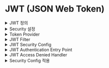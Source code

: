 # JWT (JSON Web Token)

<details>
<summary>JWT 정의</summary>
<div markdown="1">

JWT(Json Web Token)란 Json 포맷을 이용하여 사용자에 대한 속성을 저장하는 Claim 기반의 Web Token이다. JWT는 토큰 자체를 정보로 사용하는 Self-Contained 방식으로 정보를 안전하게 전달한다. 주로 회원 인증이나 정보 전달에 사용되는 JWT는 아래의 로직을 따라서 처리된다.

![](image/JWT구조.png)

- HEADER: Signature를 hashing하기 위한 알고리즘 정보가 담겨있다.
- PAYLOAD: 서버와 클라이언트가 주고 받는, 시스템에서 실제로 사용될 정보에 대한 내용들이 담겨있다.
- SIGNATURE: 토큰의 유효성 검증을 위한 문자열이다. 이 문자열을 통해 서버에서 이 토큰이 유효한지 검증할 수 있다.

### 장점
- 중앙의 인증서버, 데이터 스토어에 대한 의존성 없음, 시스템 수평 확장 유리
- Base64 URL SAFE Encoding 방식을 이용하여 URL, Cookie, Header 모두 사용 가능

### 단점
- Payload의 정보가 많아지면 네트워크 사용량 증가, 데이터 설계 고려 필요
- 토큰이 서버에 저장되지 않고, 클라이언트에 저장된다. > 서버에서 클라이언트의 토큰을 조작할 수 없다.
</div>
</details>

<details>
<summary>Security 설정</summary>
<div markdown="1">

### Security Configuration
- @EnagbleWebSecurity: 기본적인 웹 보안을 활성화 하겠다는 어노테이션

<details>
<summary>Security Configuration Code</summary>
<div markdown="2">

```java
import org.springframework.security.config.annotation.web.builders.HttpSecurity;
import org.springframework.security.config.annotation.web.configuration.EnableWebSecurity;

import org.springframework.context.annotation.Bean;
import org.springframework.security.config.annotation.method.configuration.EnableGlobalMethodSecurity;
import org.springframework.security.config.annotation.web.configuration.WebSecurityCustomizer;
import org.springframework.security.config.http.SessionCreationPolicy;
import org.springframework.security.crypto.bcrypt.BCryptPasswordEncoder;
import org.springframework.security.crypto.password.PasswordEncoder;
import org.springframework.security.web.SecurityFilterChain;
import org.springframework.security.web.authentication.UsernamePasswordAuthenticationFilter;

@EnableWebSecurity
@EnableGlobalMethodSecurity(prePostEnabled = true)
public class SecurityConfig {
    private final TokenProvider tokenProvider;
    private final CorsFilter corsFilter;
    private final JwtAuthenticationEntryPoint jwtAuthenticationEntryPoint;
    private final JwtAccessDeniedHandler jwtAccessDeniedHandler;

    public SecurityConfig(
            TokenProvider tokenProvider,
            CorsFilter corsFilter,
            JwtAuthenticationEntryPoint jwtAuthenticationEntryPoint,
            JwtAccessDeniedHandler jwtAccessDeniedHandler
    ) {
        this.tokenProvider = tokenProvider;
        this.corsFilter = corsFilter;
        this.jwtAuthenticationEntryPoint = jwtAuthenticationEntryPoint;
        this.jwtAccessDeniedHandler = jwtAccessDeniedHandler;
    }

    @Bean
    public PasswordEncoder passwordEncoder() {
        return new BCryptPasswordEncoder();
    }

    @Bean
    public WebSecurityCustomizer webSecurityCustomizer() {
        return (web) -> web.ignoring().antMatchers("/h2-console/**"
                , "/favicon.ico"
                , "/error");
    }

    @Bean
    public SecurityFilterChain filterChain(HttpSecurity httpSecurity) throws Exception {
        httpSecurity
                // token을 사용하는 방식이기 때문에 csrf를 disable합니다.
                .csrf().disable()

                .addFilterBefore(corsFilter, UsernamePasswordAuthenticationFilter.class)

                .exceptionHandling()
                .authenticationEntryPoint(jwtAuthenticationEntryPoint)
                .accessDeniedHandler(jwtAccessDeniedHandler)

                // enable h2-console
                .and()
                .headers()
                .frameOptions()
                .sameOrigin()

                // 세션을 사용하지 않기 때문에 STATELESS로 설정
                .and()
                .sessionManagement()
                .sessionCreationPolicy(SessionCreationPolicy.STATELESS)

                .and()
                .authorizeRequests()
                .antMatchers("/api/hello").permitAll()
                .antMatchers("/api/authenticate").permitAll()
                .antMatchers("/api/signup").permitAll()

                .anyRequest().authenticated()

                .and()
                .apply(new JwtSecurityConfig(tokenProvider));

        return httpSecurity.build();
    }
}
```
</div>
</details>

### 설정
- HS512 알고리즘을 사용하기때문에 Secret Key는 64Byte이 되어야 한다.

<details>
<summary>Application.yml설정</summary>
<div markdown="2">

```java
jwt:
    header: Authorization
    secret: {보안키}
    token-validity-in-seconds: {만료시간}
```
</div>
</details>

<details>
<summary>라이브러리 설정</summary>
<div markdown="2">

```java
implementation 'org.springframework.boot:spring-boot-starter-security'
implementation group: 'io.jsonwebtoken', name: 'jjwt-api', version: '0.11.5'
runtimeOnly group: 'io.jsonwebtoken', name: 'jjwt-impl', version: '0.11.5'
runtimeOnly group: 'io.jsonwebtoken', name: 'jjwt-jackson', version: '0.11.5'
```

</div>
</details>

</div>
</details>


<details>
<summary>Token Provider</summary>
<div markdown="1">

- 토큰의 생성, 토큰의 유효성 검증을 담당

<details>
<summary>token provider code</summary>
<div markdown="1">

- Initializing Bean을 Implements해서 afterPropertiesSet을 Override한 이유는 빈이 생성이 되고 의존성 주입을 받은 후에 secret값을 Base64 Decode해서 Key변수에 할당하여주기 위함이다.
- Authentication객체의 권한정보를 이용해서 토큰을 생성하는 createToken 메소드
- Token에 담겨있는 정보를 이용해서 Authentication 객체를 return하는 getAuthentication 메소드
- Token의 유효성 검증을 수행하는 validateToken 메소드 (토큰을 파싱해보고 발생하는 익셉션들을 캐치하여 문제가 있다면 false, 있다면 true)
```java
import io.jsonwebtoken.*;
import io.jsonwebtoken.io.Decoders;
import io.jsonwebtoken.security.Keys;
import org.slf4j.Logger;
import org.slf4j.LoggerFactory;
import org.springframework.beans.factory.InitializingBean;
import org.springframework.beans.factory.annotation.Value;
import org.springframework.security.authentication.UsernamePasswordAuthenticationToken;
import org.springframework.security.core.Authentication;
import org.springframework.security.core.GrantedAuthority;
import org.springframework.security.core.authority.SimpleGrantedAuthority;
import org.springframework.security.core.userdetails.User;
import org.springframework.stereotype.Component;

import java.security.Key;
import java.util.Arrays;
import java.util.Collection;
import java.util.Date;
import java.util.stream.Collectors;

@Component
public class TokenProvider implements InitializingBean {

    private final Logger logger = LoggerFactory.getLogger(TokenProvider.class);
    private static final String AUTHORITIES_KEY = "auth";
    private final String secret;
    private final long tokenValidityInMilliseconds;
    private Key key;

    public TokenProvider(
            @Value("${jwt.secret}") String secret,
            @Value("${jwt.token-validity-in-seconds}") long tokenValidityInSeconds) {
        this.secret = secret;
        this.tokenValidityInMilliseconds = tokenValidityInSeconds * 1000;
    }

    @Override
    public void afterPropertiesSet() {
        byte[] keyBytes = Decoders.BASE64.decode(secret);
        this.key = Keys.hmacShaKeyFor(keyBytes);
    }

    public String createToken(Authentication authentication) {
        String authorities = authentication.getAuthorities().stream()
                .map(GrantedAuthority::getAuthority)
                .collect(Collectors.joining(","));

        long now = (new Date()).getTime();
        Date validity = new Date(now + this.tokenValidityInMilliseconds);

        return Jwts.builder()
                .setSubject(authentication.getName())
                .claim(AUTHORITIES_KEY, authorities)
                .signWith(key, SignatureAlgorithm.HS512)
                .setExpiration(validity)
                .compact();
    }

    public Authentication getAuthentication(String token) {
        Claims claims = Jwts
                .parserBuilder()
                .setSigningKey(key)
                .build()
                .parseClaimsJws(token)
                .getBody();

        Collection<? extends GrantedAuthority> authorities =
                Arrays.stream(claims.get(AUTHORITIES_KEY).toString().split(","))
                        .map(SimpleGrantedAuthority::new)
                        .collect(Collectors.toList());

        User principal = new User(claims.getSubject(), "", authorities);

        return new UsernamePasswordAuthenticationToken(principal, token, authorities);
    }

    public boolean validateToken(String token) {
        try {
            Jwts.parserBuilder().setSigningKey(key).build().parseClaimsJws(token);
            return true;
        } catch (io.jsonwebtoken.security.SecurityException | MalformedJwtException e) {
            logger.info("잘못된 JWT 서명입니다.");
        } catch (ExpiredJwtException e) {
            logger.info("만료된 JWT 토큰입니다.");
        } catch (UnsupportedJwtException e) {
            logger.info("지원되지 않는 JWT 토큰입니다.");
        } catch (IllegalArgumentException e) {
            logger.info("JWT 토큰이 잘못되었습니다.");
        }
        return false;
    }
```

</div>
</details>

</div>
</details>

<details>
<summary>JWT Filter</summary>
<div markdown="1">

- JWT를 위한 커스텀 필터를 만들기 위함이다.

<details>
<summary>jwt filter code</summary>
<div markdown="2">

- 토큰 프로바이더를 주입받는다
- GenericFilterBean을 extends해서 doFilter를 Override한다.
- 실제 필터링 로직은 doFilter 내부에 작성한다.
- doFilter의 역할: 토큰의 인증정보를 SecurityContext에 저장하는 역할을 수행한다.
- Request Header에서 토큰 정보를 꺼내오기 위한 resolveToken 메소드

```java
import org.slf4j.Logger;
import org.slf4j.LoggerFactory;
import org.springframework.security.core.Authentication;
import org.springframework.security.core.context.SecurityContextHolder;
import org.springframework.util.StringUtils;
import org.springframework.web.filter.GenericFilterBean;

import javax.servlet.FilterChain;
import javax.servlet.ServletException;
import javax.servlet.ServletRequest;
import javax.servlet.ServletResponse;
import javax.servlet.http.HttpServletRequest;
import java.io.IOException;

public class JwtFilter extends GenericFilterBean {

    private static final Logger logger = LoggerFactory.getLogger(JwtFilter.class);
    public static final String AUTHORIZATION_HEADER = "Authorization";
    private TokenProvider tokenProvider;
    public JwtFilter(TokenProvider tokenProvider) {
        this.tokenProvider = tokenProvider;
    }

    @Override
    public void doFilter(ServletRequest servletRequest, ServletResponse servletResponse, FilterChain filterChain) throws IOException, ServletException {
        HttpServletRequest httpServletRequest = (HttpServletRequest) servletRequest;
        String jwt = resolveToken(httpServletRequest);
        String requestURI = httpServletRequest.getRequestURI();

        if (StringUtils.hasText(jwt) && tokenProvider.validateToken(jwt)) {
            Authentication authentication = tokenProvider.getAuthentication(jwt);
            SecurityContextHolder.getContext().setAuthentication(authentication);
            logger.debug("Security Context에 '{}' 인증 정보를 저장했습니다, uri: {}", authentication.getName(), requestURI);
        } else {
            logger.debug("유효한 JWT 토큰이 없습니다, uri: {}", requestURI);
        }

        filterChain.doFilter(servletRequest, servletResponse);
    }

    private String resolveToken(HttpServletRequest request) {
        String bearerToken = request.getHeader(AUTHORIZATION_HEADER);

        if (StringUtils.hasText(bearerToken) && bearerToken.startsWith("Bearer ")) {
            return bearerToken.substring(7);
        }

        return null;
    }
}
```
</div>
</details>

</div>
</details>

<details>
<summary>JWT Security Config</summary>
<div markdown="1">

- TokenProvider, JWTFilter를 SecurityConfig에 적용할때 사용할 JWTSecurityConfig

<details>
<summary>jwt security config code</summary>
<div markdown="2">

- SecurityConfigurerAdapter를 extends하고 TokenProvider를 주입받아서 JwtFilter를 통해서 Security로직에 필터를 등록한다.
```java
import org.springframework.security.config.annotation.SecurityConfigurerAdapter;
import org.springframework.security.config.annotation.web.builders.HttpSecurity;
import org.springframework.security.web.DefaultSecurityFilterChain;
import org.springframework.security.web.authentication.UsernamePasswordAuthenticationFilter;

public class JwtSecurityConfig extends SecurityConfigurerAdapter<DefaultSecurityFilterChain, HttpSecurity> {
    private TokenProvider tokenProvider;
    public JwtSecurityConfig(TokenProvider tokenProvider) {
        this.tokenProvider = tokenProvider;
    }

    @Override
    public void configure(HttpSecurity http) {
        http.addFilterBefore(
                new JwtFilter(tokenProvider),
                UsernamePasswordAuthenticationFilter.class
        );
    }
}
```
</div>
</details>


</div>
</details>

<details>
<summary>JWT Authentication Entry Point</summary>
<div markdown="1">

- 유효한 자격증명을 제공하지 않고 접근하려 할때 401 Unauthorized 에러를 리턴하기 위함이다.

<details>
<summary>jwt authentication entry point code</summary>
<div markdown="2">

```java
import org.springframework.security.core.AuthenticationException;
import org.springframework.security.web.AuthenticationEntryPoint;
import org.springframework.stereotype.Component;

import javax.servlet.http.HttpServletRequest;
import javax.servlet.http.HttpServletResponse;
import java.io.IOException;

@Component
public class JwtAuthenticationEntryPoint implements AuthenticationEntryPoint {
    @Override
    public void commence(HttpServletRequest request,
                         HttpServletResponse response,
                         AuthenticationException authException) throws IOException {
        // 유효한 자격증명을 제공하지 않고 접근하려 할때 401
        response.sendError(HttpServletResponse.SC_UNAUTHORIZED);
    }
}
```

</div>
</details>

</div>
</details>

<details>
<summary>JWT Access Denied Handler</summary>
<div markdown="1">

- 필요한 권한이 존재하지 않는 경우에 403 Forbidden 에러를 리턴하기 위함이다.

<details>
<summary>jwt access denied handler code</summary>
<div markdown="2">

```java
import org.springframework.security.access.AccessDeniedException;
import org.springframework.security.web.access.AccessDeniedHandler;
import org.springframework.stereotype.Component;

import javax.servlet.http.HttpServletRequest;
import javax.servlet.http.HttpServletResponse;
import java.io.IOException;

@Component
public class JwtAccessDeniedHandler implements AccessDeniedHandler {
    @Override
    public void handle(HttpServletRequest request, HttpServletResponse response, AccessDeniedException accessDeniedException) throws IOException {
        //필요한 권한이 없이 접근하려 할때 403
        response.sendError(HttpServletResponse.SC_FORBIDDEN);
    }
}
```
</div>
</details>

</div>
</details>

<details>
<summary>Security Config 적용</summary>
<div markdown="1">

- 위 5개의 클래스를 SecurityConfig에 추가
- EnableGlobalMethodSecurity 어노테이션은 @PreAuthorize어노테이션을 메소드단위로 추가하기위해서 적용
- SecurityConfig는 TokenProvider, JwtAuthenticationEntryPoint, JwtAccessDeniedHandler 주입
- PasswordEncoder는 BCryptPasswordEncoder를 사용
- 토큰을 사용하기 때문에 csrf설정은 disable해주고 Exception을 핸들링할때, AuthenticationEntryPoint와 AccessDeniedHandler를 추가해준다.
- h2-console을 위한 설정 추가하였다.
- 세션을 사용하지 않기때문에 세션 설정을 STATELESS로 설정한다.
- 토큰을 받기 위한 로그인 api, 회원가입 api는 토큰이 없는 상태에서 요청이 들어오기 때문에 모두 permitAll 설정을 해주었다.
- 마지막으로 JwtFilter를 addFilterBefore로 등록했던 JwtSecurityConfig클래스도 적용을 해준다.

<details>
<summary>security config code</summary>
<div markdown="2">

```java
import org.springframework.security.config.annotation.web.builders.HttpSecurity;
import org.springframework.security.config.annotation.web.configuration.EnableWebSecurity;

import org.springframework.context.annotation.Bean;
import org.springframework.security.config.annotation.method.configuration.EnableGlobalMethodSecurity;
import org.springframework.security.config.annotation.web.configuration.WebSecurityCustomizer;
import org.springframework.security.config.http.SessionCreationPolicy;
import org.springframework.security.crypto.bcrypt.BCryptPasswordEncoder;
import org.springframework.security.crypto.password.PasswordEncoder;
import org.springframework.security.web.SecurityFilterChain;
import org.springframework.security.web.authentication.UsernamePasswordAuthenticationFilter;

@EnableWebSecurity
@EnableGlobalMethodSecurity(prePostEnabled = true)
public class SecurityConfig {
    private final TokenProvider tokenProvider;
    private final CorsFilter corsFilter;
    private final JwtAuthenticationEntryPoint jwtAuthenticationEntryPoint;
    private final JwtAccessDeniedHandler jwtAccessDeniedHandler;

    public SecurityConfig(
            TokenProvider tokenProvider,
            CorsFilter corsFilter,
            JwtAuthenticationEntryPoint jwtAuthenticationEntryPoint,
            JwtAccessDeniedHandler jwtAccessDeniedHandler
    ) {
        this.tokenProvider = tokenProvider;
        this.corsFilter = corsFilter;
        this.jwtAuthenticationEntryPoint = jwtAuthenticationEntryPoint;
        this.jwtAccessDeniedHandler = jwtAccessDeniedHandler;
    }

    @Bean
    public PasswordEncoder passwordEncoder() {
        return new BCryptPasswordEncoder();
    }

    @Bean
    public WebSecurityCustomizer webSecurityCustomizer() {
        return (web) -> web.ignoring().antMatchers("/h2-console/**"
                , "/favicon.ico"
                , "/error");
    }

    @Bean
    public SecurityFilterChain filterChain(HttpSecurity httpSecurity) throws Exception {
        httpSecurity
                // token을 사용하는 방식이기 때문에 csrf를 disable합니다.
                .csrf().disable()

                .addFilterBefore(corsFilter, UsernamePasswordAuthenticationFilter.class)

                .exceptionHandling()
                .authenticationEntryPoint(jwtAuthenticationEntryPoint)
                .accessDeniedHandler(jwtAccessDeniedHandler)

                // enable h2-console
                .and()
                .headers()
                .frameOptions()
                .sameOrigin()

                // 세션을 사용하지 않기 때문에 STATELESS로 설정
                .and()
                .sessionManagement()
                .sessionCreationPolicy(SessionCreationPolicy.STATELESS)

                .and()
                .authorizeRequests()
                .antMatchers("/api/hello").permitAll()
                .antMatchers("/api/authenticate").permitAll()
                .antMatchers("/api/signup").permitAll()

                .anyRequest().authenticated()

                .and()
                .apply(new JwtSecurityConfig(tokenProvider));

        return httpSecurity.build();
    }
}
```
</div>
</details>

</div>
</details>